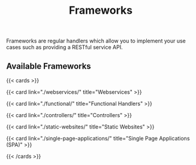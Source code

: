 ﻿---
title: Frameworks
weight: 2
cascade:
  type: docs
---

Frameworks are regular handlers which allow you to implement your use cases
such as providing a RESTful service API.

## Available Frameworks

{{< cards >}}

  {{< card link="./webservices/" title="Webservices" >}}
  
  {{< card link="./functional/" title="Functional Handlers" >}}
  
  {{< card link="./controllers/" title="Controllers" >}}
  
  {{< card link="./static-websites/" title="Static Websites" >}}
  
  {{< card link="./single-page-applications/" title="Single Page Applications (SPA)" >}}

{{< /cards >}}

